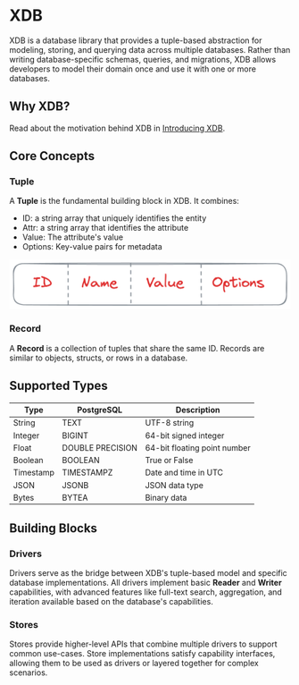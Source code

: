 # XDB

XDB is a database library that provides a tuple-based abstraction for modeling, storing, and querying data across multiple databases. Rather than writing database-specific schemas, queries, and migrations, XDB allows developers to model their domain once and use it with one or more databases.

## Why XDB?

Read about the motivation behind XDB in [Introducing XDB](https://raviatluri.in/articles/introducing-xdb).

## Core Concepts

### Tuple

A **Tuple** is the fundamental building block in XDB. It combines:

- ID: a string array that uniquely identifies the entity
- Attr: a string array that identifies the attribute
- Value: The attribute's value
- Options: Key-value pairs for metadata

![tuple.png](./docs/tuple.png)

### Record

A **Record** is a collection of tuples that share the same ID. Records are similar to objects, structs, or rows in a database.

## Supported Types

| Type      | PostgreSQL       | Description                  |
| --------- | ---------------- | ---------------------------- |
| String    | TEXT             | UTF-8 string                 |
| Integer   | BIGINT           | 64-bit signed integer        |
| Float     | DOUBLE PRECISION | 64-bit floating point number |
| Boolean   | BOOLEAN          | True or False                |
| Timestamp | TIMESTAMPZ       | Date and time in UTC         |
| JSON      | JSONB            | JSON data type               |
| Bytes     | BYTEA            | Binary data                  |

## Building Blocks

### Drivers

Drivers serve as the bridge between XDB's tuple-based model and specific database implementations. All drivers implement basic **Reader** and **Writer** capabilities, with advanced features like full-text search, aggregation, and iteration available based on the database's capabilities.

### Stores

Stores provide higher-level APIs that combine multiple drivers to support common use-cases. Store implementations satisfy capability interfaces, allowing them to be used as drivers or layered together for complex scenarios.
